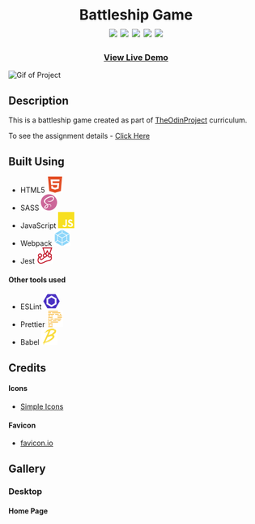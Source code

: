 <div  align=center>
	<h1>Battleship Game
	<br>
		<img src="https://img.shields.io/static/v1?label=&message=HTML&color=E34F26&style=for-the-badge&logo=HTML5&logoColor=white&logoWidth=&labelColor=&link=">
		<img src="https://img.shields.io/static/v1?label=&message=SASS&color=CC6699&style=for-the-badge&logo=sass&logoColor=FFF&logoWidth=&labelColor=&link=">
		<img src="https://img.shields.io/static/v1?label=&message=Javascript&color=F7DF1E&style=for-the-badge&logo=Javascript&logoColor=black&logoWidth=&labelColor=&link=">
		<img src="https://img.shields.io/static/v1?label=&message=Webpack&color=8DD6F9&style=for-the-badge&logo=webpack&logoColor=black&logoWidth=&labelColor=&link=">
		<img src="https://img.shields.io/static/v1?label=&message=JEST&color=C21325&style=for-the-badge&logo=JEST&logoColor=&logoWidth=&labelColor=&link=">
		<br>
	</h1>
	<h3><b><a href="https://clarasmyth.github.io/battleship/">View Live Demo</a></b></h3>
</div>

![Gif of Project]()

## Description

This is a battleship game created as part of [TheOdinProject](https://www.theodinproject.com) curriculum.

To see the assignment details - [Click Here](https://www.theodinproject.com/lessons/node-path-javascript-battleship)

## Built Using

-   HTML5 <img src="./readme-assets/html5.svg">
-   SASS <img src="./readme-assets/sass.svg">
-   JavaScript <img src="./readme-assets/javascript.svg">
-   Webpack <img src="./readme-assets/webpack.svg">
-   Jest <img src="./readme-assets/jest.svg">

#### Other tools used

-   ESLint <img src="./readme-assets/eslint.svg">
-   Prettier <img src="./readme-assets/prettier.svg">
-   Babel <img src="./readme-assets/babel.svg">

## Credits

#### Icons

-   [Simple Icons](https://simpleicons.org/)

#### Favicon

-   [favicon.io](https://favicon.io/)

## Gallery

### Desktop

#### Home Page

